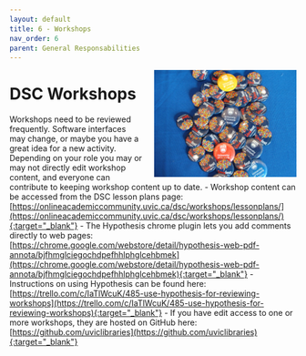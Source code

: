 ```yaml
---
layout: default
title: 6 - Workshops
nav_order: 6
parent: General Responsabilities
---
```

<img src="images/2-buttons.jpg" style="margin-left:20px; float:right;width:250px;" alt="buttons">

# DSC Workshops

Workshops need to be reviewed frequently. Software interfaces may change, or maybe you have a great idea for a new activity.  Depending on your role you may or may not directly edit workshop content, and everyone can contribute to keeping workshop content up to date.
    - Workshop content can be accessed from the DSC lesson plans page: [https://onlineacademiccommunity.uvic.ca/dsc/workshops/lessonplans/](https://onlineacademiccommunity.uvic.ca/dsc/workshops/lessonplans/){:target="_blank"}
    - The Hypothesis chrome plugin lets you add comments directly to web pages: [https://chrome.google.com/webstore/detail/hypothesis-web-pdf-annota/bjfhmglciegochdpefhhlphglcehbmek](https://chrome.google.com/webstore/detail/hypothesis-web-pdf-annota/bjfhmglciegochdpefhhlphglcehbmek){:target="_blank"}
    - Instructions on using Hypothesis can be found here: [https://trello.com/c/IaTlWcuK/485-use-hypothesis-for-reviewing-workshops](https://trello.com/c/IaTlWcuK/485-use-hypothesis-for-reviewing-workshops){:target="_blank"}
    - If you have edit access to one or more workshops, they are hosted on GitHub here: [https://github.com/uviclibraries](https://github.com/uviclibraries){:target="_blank"}
